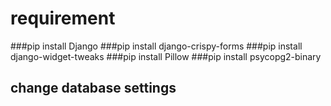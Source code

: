 # requirement
###pip install Django
###pip install django-crispy-forms
###pip install django-widget-tweaks
###pip install Pillow
###pip install psycopg2-binary
## change database settings

